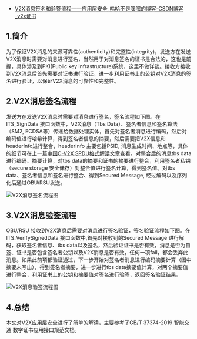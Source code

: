 - [V2X消息签名和验签流程——应用层安全_哈哈不是嘿嘿的博客-CSDN博客_v2x证书](https://blog.csdn.net/qq_34432784/article/details/106579609)

## **1.简介**

为了保证V2X消息的来源可靠性(authenticity)和完整性(integrity)，发送方在发送V2X消息时需要对消息进行签名，当然用于对消息签名的证书是合法的，这也是前提，具体涉及到PKI(Public key infrastructure)系统，这里不做详谈。接收方接收到V2X消息后首先需要对证书进行验证，进一步利用证书上的[公钥](https://so.csdn.net/so/search?q=公钥&spm=1001.2101.3001.7020)对V2X消息的签名进行验证，以保证V2X消息的可靠性和完整性。

## **2.V2X消息签名流程**

发送方在发送V2X消息时需要对消息进行签名，签名流程如下图。在 ITS_SignData 接口函数中，V2X消息（Tbs Data）、签名者信息和签名算法（SM2, ECDSA等）传递给数据处理实体，首先对签名者消息进行编码，然后对编码值进行哈希计算，得到签名者信息的摘要，然后需要把V2X信息和headerInfo进行整合，headerInfo 主要包括PSID, 消息生成时间、地点等，具体的细节可在上一篇[中国C-V2X SPDU格式解读](https://blog.csdn.net/qq_34432784/article/details/106159429)文章查看。对整合后的消息tbs data进行编码、摘要计算，对tbs data的摘要和证书的摘要进行整合，利用签名者私钥（secure storage 安全储存）对整合值进行签名计算，得到签名值。对tbs data、签名者信息和签名进行整合、得到Secured Message, 经过编码以及序列化后通过OBU/RSU发送。

![V2X消息签名流程图](https://img-blog.csdnimg.cn/20200605223923828.png?x-oss-process=image/watermark,type_ZmFuZ3poZW5naGVpdGk,shadow_10,text_aHR0cHM6Ly9ibG9nLmNzZG4ubmV0L3FxXzM0NDMyNzg0,size_16,color_FFFFFF,t_70#pic_center)

## **3.V2X消息验签流程**

OBU/RSU 接收到V2X消息后需要对消息进行签名验证，签名验证流程如下图。在 ITS_VerifySignedData 接口函数中,首先对接收到的Secured Message 进行解码，获取签名者信息、tbs data以及签名，然后验证证书是否有效，消息是否为自签、证书是否包含签名者公钥以及V2X消息是否有效，任何一项fail，都会丢弃此消息。如果此前项都验证通过，下一步开始对签名者消息进行编码摘要计算（图中摘要未写出），得到签名者摘要，进一步进行tbs data摘要值计算，对两个摘要值进行整合，利用证书上的公钥和摘要值对签名进行验签，返回签名验证结果。

![V2X消息验签流程图](https://img-blog.csdnimg.cn/20200605231617149.png?x-oss-process=image/watermark,type_ZmFuZ3poZW5naGVpdGk,shadow_10,text_aHR0cHM6Ly9ibG9nLmNzZG4ubmV0L3FxXzM0NDMyNzg0,size_16,color_FFFFFF,t_70#pic_center)

## **4.总结**

本文对V2X[应用层](https://so.csdn.net/so/search?q=应用层&spm=1001.2101.3001.7020)安全进行了简单的解读，主要参考了GB/T 37374-2019 智能交通 数字证书应用接口规范文档。
